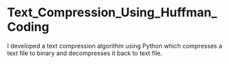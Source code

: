 # Text_Compression_Using_Huffman_Coding
I developed a text compression algorithm using Python which compresses a text file to binary and decompresses it back to text file.
